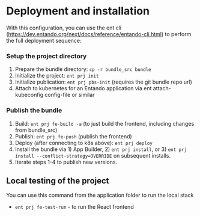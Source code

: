 # Deployment and installation

With this configuration, you can use the ent cli (https://dev.entando.org/next/docs/reference/entando-cli.html) to perform the full deployment sequence:

### Setup the project directory

1. Prepare the bundle directory: `cp -r bundle_src bundle`
2. Initialize the project: `ent prj init`
3. Initialize publication: `ent prj pbs-init` (requires the git bundle repo url)
4. Attach to kubernetes for an Entando application via ent attach-kubeconfig config-file or similar

### Publish the bundle

1. Build: `ent prj fe-build -a` (to just build the frontend, including changes from bundle_src)
2. Publish: `ent prj fe-push` (publish the frontend)
3. Deploy (after connecting to k8s above): `ent prj deploy`
4. Install the bundle via 1) App Builder, 2) `ent prj install`, or 3) `ent prj install --conflict-strategy=OVERRIDE` on subsequent installs.
5. Iterate steps 1-4 to publish new versions.

## Local testing of the project

You can use this command from the application folder to run the local stack

- `ent prj fe-test-run` - to run the React frontend
